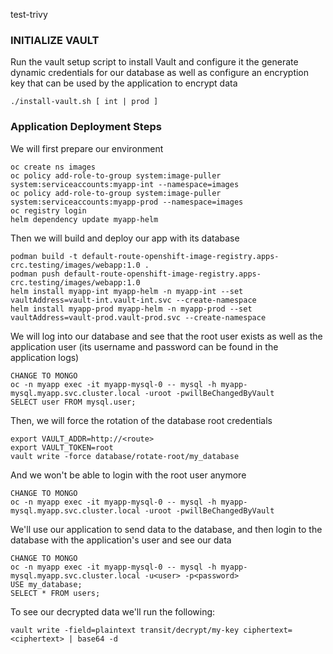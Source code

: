 test-trivy
### INITIALIZE VAULT
Run the vault setup script to install Vault and configure it the generate dynamic credentials for our database as well as configure an encryption key that can be used by the application to encrypt data

    ./install-vault.sh [ int | prod ]

### Application Deployment Steps
We will first prepare our environment

    oc create ns images
    oc policy add-role-to-group system:image-puller system:serviceaccounts:myapp-int --namespace=images
    oc policy add-role-to-group system:image-puller system:serviceaccounts:myapp-prod --namespace=images
    oc registry login
    helm dependency update myapp-helm

Then we will build and deploy our app with its database
    
    podman build -t default-route-openshift-image-registry.apps-crc.testing/images/webapp:1.0 .
    podman push default-route-openshift-image-registry.apps-crc.testing/images/webapp:1.0
    helm install myapp-int myapp-helm -n myapp-int --set vaultAddress=vault-int.vault-int.svc --create-namespace
    helm install myapp-prod myapp-helm -n myapp-prod --set vaultAddress=vault-prod.vault-prod.svc --create-namespace

We will log into our database and see that the root user exists as well as the application user (its username and password can be found in the application logs)

    CHANGE TO MONGO
    oc -n myapp exec -it myapp-mysql-0 -- mysql -h myapp-mysql.myapp.svc.cluster.local -uroot -pwillBeChangedByVault
    SELECT user FROM mysql.user;

Then, we will force the rotation of the database root credentials
    
    export VAULT_ADDR=http://<route>
    export VAULT_TOKEN=root
    vault write -force database/rotate-root/my_database

And we won't be able to login with the root user anymore

    CHANGE TO MONGO
    oc -n myapp exec -it myapp-mysql-0 -- mysql -h myapp-mysql.myapp.svc.cluster.local -uroot -pwillBeChangedByVault

We'll use our application to send data to the database, and then login to the database with the application's user and see our data

    CHANGE TO MONGO
    oc -n myapp exec -it myapp-mysql-0 -- mysql -h myapp-mysql.myapp.svc.cluster.local -u<user> -p<password>
    USE my_database;
    SELECT * FROM users;

To see our decrypted data we'll run the following:

    vault write -field=plaintext transit/decrypt/my-key ciphertext=<ciphertext> | base64 -d

